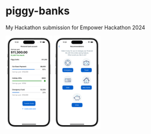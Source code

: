 # piggy-banks
My Hackathon submission for Empower Hackathon 2024

<img src="Screenshots/dashboard-frame.png"  height=250 />
<img src="Screenshots/rec-frame.png"  height=250 />